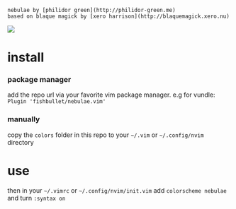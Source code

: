 ```
nebulae by [philidor green](http://philidor-green.me)
based on blaque magick by [xero harrison](http://blaquemagick.xero.nu)
```

![](http://i.imgur.com/8ikJKqz.png)

# install

### package manager
add the repo url via your favorite vim package manager. e.g for vundle: `Plugin 'fishbullet/nebulae.vim'` 

### manually
copy the `colors` folder in this repo to your `~/.vim` or `~/.config/nvim` directory

# use
then in your `~/.vimrc` or `~/.config/nvim/init.vim` add `colorscheme nebulae` and turn `:syntax on`

